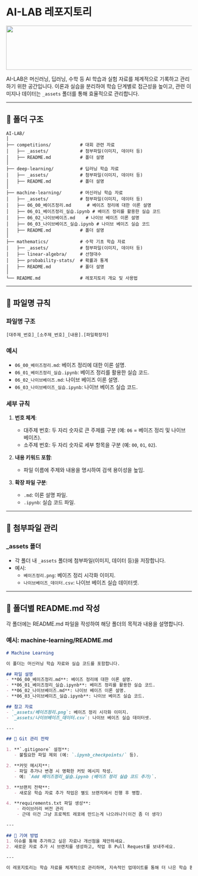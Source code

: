 # AI-LAB 레포지토리

<a href="https://github.com/devxb/gitanimals">
  <img src="https://render.gitanimals.org/lines/{brighteen}?pet-id=1" width="1000" height="120"/>
</a>

AI-LAB은 머신러닝, 딥러닝, 수학 등 AI 학습과 실험 자료를 체계적으로 기록하고 관리하기 위한 공간입니다. 이론과 실습을 분리하여 학습 단계별로 접근성을 높이고, 관련 이미지나 데이터는 `_assets` 폴더를 통해 효율적으로 관리합니다.

---

## 📂 폴더 구조

```plaintext
AI-LAB/
│
├── competitions/           # 대회 관련 자료
│   ├── _assets/            # 첨부파일(이미지, 데이터 등)
│   ├── README.md           # 폴더 설명
│
├── deep-learning/          # 딥러닝 학습 자료
│   ├── _assets/            # 첨부파일(이미지, 데이터 등)
│   ├── README.md           # 폴더 설명
│
├── machine-learning/       # 머신러닝 학습 자료
│   ├── _assets/            # 첨부파일(이미지, 데이터 등)
│   ├── 06_00_베이즈정리.md      # 베이즈 정리에 대한 이론 설명
│   ├── 06_01_베이즈정리_실습.ipynb # 베이즈 정리를 활용한 실습 코드
│   ├── 06_02_나이브베이즈.md    # 나이브 베이즈 이론 설명
│   ├── 06_03_나이브베이즈_실습.ipynb # 나이브 베이즈 실습 코드
│   ├── README.md           # 폴더 설명
│
├── mathematics/            # 수학 기초 학습 자료
│   ├── _assets/            # 첨부파일(이미지, 데이터 등)
│   ├── linear-algebra/     # 선형대수
│   ├── probability-stats/  # 확률과 통계
│   ├── README.md           # 폴더 설명
│
└── README.md               # 레포지토리 개요 및 사용법
```

---

## 📝 파일명 규칙

### **파일명 구조**
`[대주제_번호]_[소주제_번호]_[내용].[파일확장자]`

### **예시**
- `06_00_베이즈정리.md`: 베이즈 정리에 대한 이론 설명.
- `06_01_베이즈정리_실습.ipynb`: 베이즈 정리를 활용한 실습 코드.
- `06_02_나이브베이즈.md`: 나이브 베이즈 이론 설명.
- `06_03_나이브베이즈_실습.ipynb`: 나이브 베이즈 실습 코드.

### **세부 규칙**
1. **번호 체계**:
   - 대주제 번호: 두 자리 숫자로 큰 주제를 구분 (예: `06` = 베이즈 정리 및 나이브 베이즈).
   - 소주제 번호: 두 자리 숫자로 세부 항목을 구분 (예: `00`, `01`, `02`).

2. **내용 키워드 포함**:
   - 파일 이름에 주제와 내용을 명시하여 검색 용이성을 높임.

3. **확장 파일 구분**:
   - `.md`: 이론 설명 파일.
   - `.ipynb`: 실습 코드 파일.

---

## 📂 첨부파일 관리

### **_assets 폴더**
- 각 폴더 내 `_assets` 폴더에 첨부파일(이미지, 데이터 등)을 저장합니다.
- 예시:
  - `베이즈정리.png`: 베이즈 정리 시각화 이미지.
  - `나이브베이즈_데이터.csv`: 나이브 베이즈 실습 데이터셋.

---

## 📖 폴더별 README.md 작성
각 폴더에는 README.md 파일을 작성하여 해당 폴더의 목적과 내용을 설명합니다.

### **예시: machine-learning/README.md**
````markdown
# Machine Learning

이 폴더는 머신러닝 학습 자료와 실습 코드를 포함합니다.

## 파일 설명
- **06_00_베이즈정리.md**: 베이즈 정리에 대한 이론 설명.
- **06_01_베이즈정리_실습.ipynb**: 베이즈 정리를 활용한 실습 코드.
- **06_02_나이브베이즈.md**: 나이브 베이즈 이론 설명.
- **06_03_나이브베이즈_실습.ipynb**: 나이브 베이즈 실습 코드.

## 참고 자료
- `_assets/베이즈정리.png`: 베이즈 정리 시각화 이미지.
- `_assets/나이브베이즈_데이터.csv`: 나이브 베이즈 실습 데이터셋.

---

## 🔧 Git 관리 전략

1. **`.gitignore` 설정**:
   - 불필요한 파일 제외 (예: `.ipynb_checkpoints/` 등).

2. **커밋 메시지**:
   - 파일 추가나 변경 시 명확한 커밋 메시지 작성.
   - 예: `Add 베이즈정리_실습.ipynb (베이즈 정리 실습 코드 추가)`.

3. **브랜치 전략**:
   - 새로운 학습 자료 추가 작업은 별도 브랜치에서 진행 후 병합.

4. **requirements.txt 파일 생성**:
    - 라이브러리 버전 관리
    - 근데 이건 그냥 프로젝트 레포에 만드는게 나으려나?(이건 좀 더 생각)

---

## 📢 기여 방법
1. 이슈를 통해 추가하고 싶은 자료나 개선점을 제안하세요.
2. 새로운 자료 추가 시 브랜치를 생성하고, 작업 후 Pull Request를 보내주세요.

---

이 레포지토리는 학습 자료를 체계적으로 관리하며, 지속적인 업데이트를 통해 더 나은 학습 환경을 제공합니다.

````
